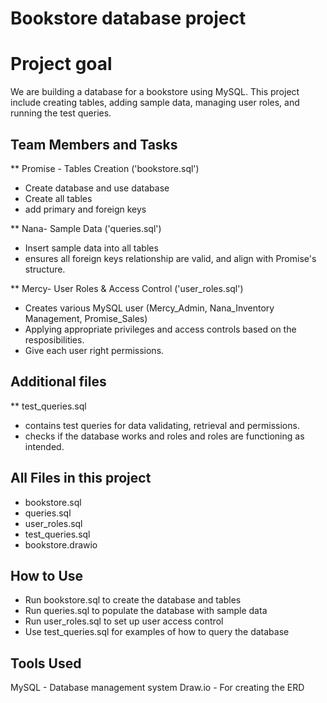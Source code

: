 # Bookstore database project
# Project goal
We are building a database for a bookstore using MySQL.
This project include creating tables, adding sample data, managing user roles, 
and running the test queries.
## Team Members and Tasks
** Promise - Tables Creation ('bookstore.sql')
- Create database and use database
- Create all tables
- add primary and foreign keys

** Nana- Sample Data ('queries.sql')
- Insert sample data into all tables
- ensures all foreign keys relationship are valid, and align with Promise's structure.

** Mercy- User Roles & Access Control ('user_roles.sql')
- Creates various MySQL user (Mercy_Admin, Nana_Inventory Management, Promise_Sales)
- Applying appropriate privileges and access controls based on the resposibilities.
- Give each user right permissions.

## Additional files
** test_queries.sql
- contains test queries for data validating, retrieval and permissions.
- checks if the database works and roles and roles are functioning as intended.


## All Files in this project
* bookstore.sql
* queries.sql
* user_roles.sql
* test_queries.sql
* bookstore.drawio

## How to Use
- Run bookstore.sql to create the database and tables
- Run queries.sql to populate the database with sample data
- Run user_roles.sql to set up user access control
- Use test_queries.sql for examples of how to query the database

## Tools Used
MySQL - Database management system
Draw.io - For creating the ERD
